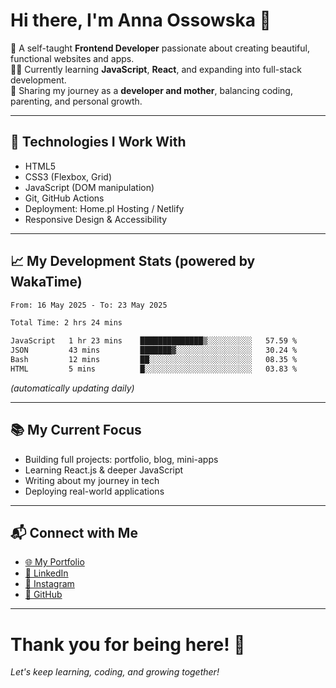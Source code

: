 # Hi there, I'm Anna Ossowska 👋

🌸 A self-taught **Frontend Developer** passionate about creating beautiful, functional websites and apps.  
👩‍💻 Currently learning **JavaScript**, **React**, and expanding into full-stack development.  
💬 Sharing my journey as a **developer and mother**, balancing coding, parenting, and personal growth.

---

## 🚀 Technologies I Work With
- HTML5
- CSS3 (Flexbox, Grid)
- JavaScript (DOM manipulation)
- Git, GitHub Actions
- Deployment: Home.pl Hosting / Netlify
- Responsive Design & Accessibility

---

## 📈 My Development Stats (powered by WakaTime)

<!--START_SECTION:waka-->

```txt
From: 16 May 2025 - To: 23 May 2025

Total Time: 2 hrs 24 mins

JavaScript   1 hr 23 mins    ██████████████▒░░░░░░░░░░   57.59 %
JSON         43 mins         ███████▓░░░░░░░░░░░░░░░░░   30.24 %
Bash         12 mins         ██░░░░░░░░░░░░░░░░░░░░░░░   08.35 %
HTML         5 mins          █░░░░░░░░░░░░░░░░░░░░░░░░   03.83 %
```

<!--END_SECTION:waka-->

_(automatically updating daily)_

---

## 📚 My Current Focus

- Building full projects: portfolio, blog, mini-apps
- Learning React.js & deeper JavaScript
- Writing about my journey in tech
- Deploying real-world applications

---

## 📬 Connect with Me

- [🌐 My Portfolio](https://ossowska.tech)
- [💼 LinkedIn](https://linkedin.com/in/anna-ossowska-130493a0/)
- [📸 Instagram](https://instagram.com/wiedzma_w_korpo/)
- [🐙 GitHub](https://github.com/anka-oss)

---

# Thank you for being here! 🚀  
_Let's keep learning, coding, and growing together!_

